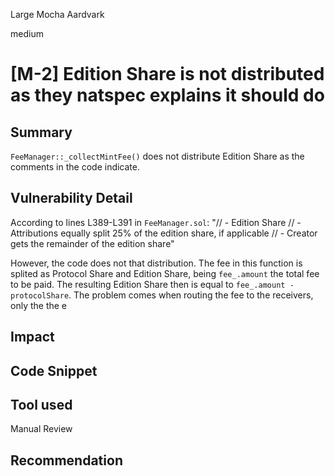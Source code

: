 Large Mocha Aardvark

medium

# [M-2] Edition Share is not distributed as they natspec explains it should do

## Summary

`FeeManager::_collectMintFee()` does not distribute Edition Share as the comments in the code indicate.

## Vulnerability Detail

According to lines L389-L391 in `FeeManager.sol`: "// - Edition Share
        //   - Attributions equally split 25% of the edition share, if applicable
        //   - Creator gets the remainder of the edition share"

However, the code does not that distribution. The fee in this function is splited as Protocol Share and Edition Share, being `fee_.amount` the total fee to be paid. The resulting Edition Share then is equal to `fee_.amount - protocolShare`. The problem comes when routing the fee to the receivers, only the the e

## Impact

## Code Snippet

## Tool used

Manual Review

## Recommendation
